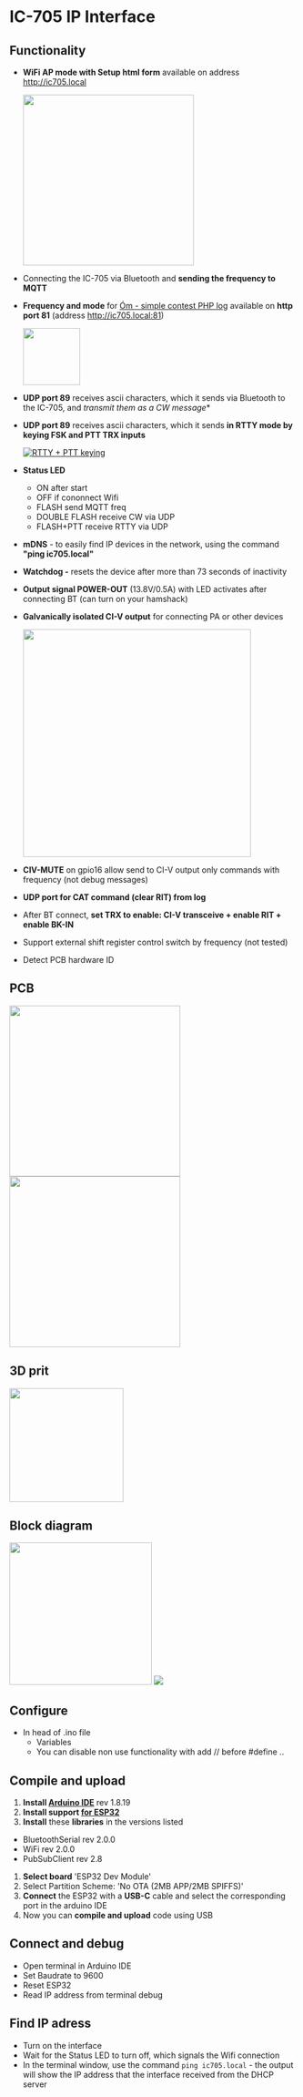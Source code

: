 # IC-705 IP Interface

## Functionality
- **WiFi AP mode with Setup html form** available on address http://ic705.local

    <img src="https://raw.githubusercontent.com/ok1hra/IC-705_Interface/main/setup_form.png" height="300">

- Connecting the IC-705 via Bluetooth and **sending the frequency to MQTT**
- **Frequency and mode** for [Óm - simple contest PHP log](https://github.com/ok1hra/Om) available on **http port 81** (address http://ic705.local:81)

    <img src="https://raw.githubusercontent.com/ok1hra/IC-705_Interface/main/http-cat.png" height="100">

- **UDP port 89** receives ascii characters, which it sends via Bluetooth to the IC-705, and *transmit them as a CW message**
- **UDP port 89** receives ascii characters, which it sends **in RTTY mode by keying FSK and PTT TRX inputs**

    [![RTTY + PTT keying](https://raw.githubusercontent.com/ok1hra/IC-705_Interface/main/hw/rtty-key.png)](https://youtube.com/shorts/b0uTiIwEsbw)

- **Status LED**
    - ON after start
    - OFF if cononnect Wifi
    - FLASH send MQTT freq
    - DOUBLE FLASH receive CW via UDP
    - FLASH+PTT receive RTTY via UDP
- **mDNS** - to easily find IP devices in the network, using the command **"ping ic705.local"**
- **Watchdog -** resets the device after more than 73 seconds of inactivity
- **Output signal POWER-OUT** (13.8V/0.5A) with LED activates after connecting BT (can turn on your hamshack)
- **Galvanically isolated CI-V output** for connecting PA or other devices

    <img src="https://raw.githubusercontent.com/ok1hra/IC-705_Interface/main/hw/IC-705-interface-01-CAT.jpg" height="400">

- **CIV-MUTE** on gpio16 allow send to CI-V output only commands with frequency (not debug messages)
- **UDP port for CAT command (clear RIT) from log**
- After BT connect, **set TRX to enable: CI-V transceive + enable RIT + enable BK-IN**
- Support external shift register control switch by frequency (not tested)
- Detect PCB hardware ID

## PCB
<img src="https://raw.githubusercontent.com/ok1hra/IC-705_Interface/main/hw/IC-705-interface-01.png" height="300"><img src="https://raw.githubusercontent.com/ok1hra/IC-705_Interface/main/hw/IC-705-interface-01-PCB.jpg" height="300">

## 3D prit
<img src="https://raw.githubusercontent.com/ok1hra/IC-705_Interface/main/3Dprint/preview.png" height="200">

## Block diagram
<img src="https://raw.githubusercontent.com/ok1hra/IC-705_Interface/main/hw/hw-block.png" height="250">

<img src="https://raw.githubusercontent.com/ok1hra/IC-705_Interface/main/hw/sw-block.png">


## Configure
- In head of .ino file
  - Variables
  - You can disable non use functionality with add // before #define ..

## Compile and upload
1.  **Install [Arduino IDE](https://www.arduino.cc/en/software)** rev 1.8.19
1.  **Install support [for ESP32](https://docs.espressif.com/projects/arduino-esp32/en/latest/installing.html)**
1.  **Install** these **libraries** in the versions listed
  * BluetoothSerial rev 2.0.0
  * WiFi rev 2.0.0
  * PubSubClient rev 2.8
1. **Select board** 'ESP32 Dev Module'
1. Select Partition Scheme: 'No OTA (2MB APP/2MB SPIFFS)'
1. **Connect** the ESP32 with a **USB-C** cable and select the corresponding port in the arduino IDE
1. Now you can **compile and upload** code using USB

## Connect and debug
- Open terminal in Arduino IDE
- Set Baudrate to 9600
- Reset ESP32
- Read IP address from terminal debug

## Find IP adress
- Turn on the interface
- Wait for the Status LED to turn off, which signals the Wifi connection
- In the terminal window, use the command ```ping ic705.local``` - the output will show the IP address that the interface received from the DHCP server
